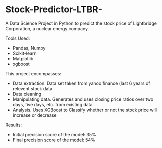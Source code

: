 # Stock-Predictor-LTBR-

A Data Science Project in Python to predict the stock price of Lightbridge Corporation, a nuclear energy company.

Tools Used:
  - Pandas, Numpy
  - Scikit-learn
  - Matplotlib
  - xgboost

This project encompasses:
  - Data extraction. Data set taken from yahoo finance (last 6 years of relevent stock data
  - Data cleaning
  - Manipulating data. Generates and uses closing price ratios over two days, five days, etc. from existing data
  - Analysis. Uses XGBoost to Classify whether or not the stock price will increase or decrease

Results:
  - Initial precision score of the model: 35%
  - Final precision score of the model: 54%
